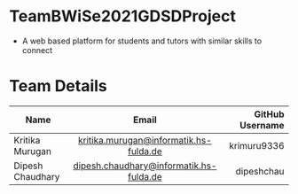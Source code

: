 # TeamBWiSe2021GDSDProject
- A web based platform for students and tutors with similar skills to connect


# Team Details


| Name             | Email                                   | GitHub Username |
| ---------------- |:---------------------------------------:| ---------------:|
| Kritika Murugan  | kritika.murugan@informatik.hs-fulda.de  | krimuru9336     |
| Dipesh Chaudhary | dipesh.chaudhary@informatik.hs-fulda.de | dipeshchau      |
